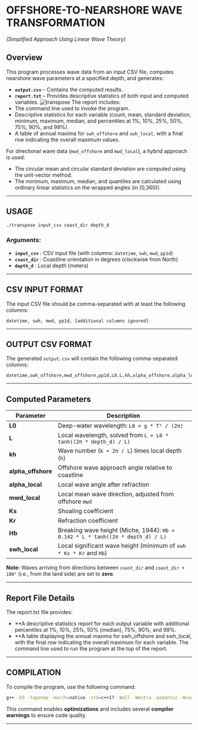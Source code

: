 # OFFSHORE-TO-NEARSHORE WAVE TRANSFORMATION
*(Simplified Approach Using Linear Wave Theory)*

## Overview

This program processes wave data from an input CSV file, computes nearshore wave parameters at a specified depth, and generates:

- **`output.csv`** – Contains the computed results.
- **`report.txt`** – Provides descriptive statistics of both input and computed variables.
![transpose](https://github.com/user-attachments/assets/a35535ce-8a86-4ced-97ad-054a874e92ff)
The report includes:
- The command line used to invoke the program.
- Descriptive statistics for each variable (count, mean, standard deviation, minimum, maximum, median, and percentiles at 1%, 10%, 25%, 50%, 75%, 90%, and 99%).
- A table of annual maxima for `swh_offshore` and `swh_local`, with a final row indicating the overall maximum values.

For directional wave data (`mwd_offshore` and `mwd_local`), a hybrid approach is used:
- The circular mean and circular standard deviation are computed using the unit-vector method.
- The minimum, maximum, median, and quantiles are calculated using ordinary linear statistics on the wrapped angles (in [0,360)).

---

## USAGE

```sh
./transpose input_csv coast_dir depth_d
```

### Arguments:
- **`input_csv`** : CSV input file (with columns: `datetime`, `swh`, `mwd`, `pp1d`)
- **`coast_dir`** : Coastline orientation in degrees (clockwise from North)
- **`depth_d`** : Local depth (meters)

---

## CSV INPUT FORMAT

The input CSV file should be comma-separated with at least the following columns:

```csv
datetime, swh, mwd, pp1d, [additional columns ignored]
```

---

## OUTPUT CSV FORMAT

The generated `output.csv` will contain the following comma-separated columns:

```csv
datetime,swh_offshore,mwd_offshore,pp1d,L0,L,kh,alpha_offshore,alpha_local,swh_local,mwd_local,Ks,Kr,Hb
```

---

## Computed Parameters

| Parameter         | Description |
|------------------|-------------|
| **L0** | Deep-water wavelength: `L0 = g * T² / (2π)` |
| **L** | Local wavelength, solved from `L = L0 * tanh((2π * depth_d) / L)` |
| **kh** | Wave number (`k = 2π / L`) times local depth (`h`) |
| **alpha_offshore** | Offshore wave approach angle relative to coastline |
| **alpha_local** | Local wave angle after refraction |
| **mwd_local** | Local mean wave direction, adjusted from offshore `mwd` |
| **Ks** | Shoaling coefficient |
| **Kr** | Refraction coefficient |
| **Hb** | Breaking wave height (Miche, 1944): `Hb = 0.142 * L * tanh((2π * depth_d) / L)` |
| **swh_local** | Local significant wave height (minimum of `swh * Ks * Kr` and `Hb`) |

**Note:** Waves arriving from directions between `coast_dir` and `coast_dir + 180°` (i.e., from the land side) are set to **zero**.

---

## Report File Details

The report.txt file provides:

- **A descriptive statistics report for each output variable with additional percentiles at 1%, 10%, 25%, 50% (median), 75%, 90%, and 99%.
- **A table displaying the annual maxima for swh_offshore and swh_local, with the final row indicating the overall maximum for each variable.
The command line used to run the program at the top of the report.

---

## COMPILATION

To compile the program, use the following command:

```sh
g++ -O3 -fopenmp -march=native -std=c++17 -Wall -Wextra -pedantic -Wconversion -Wsign-conversion -static -static-libgcc -static-libstdc++ -o transpose transpose.cpp
```

This command enables **optimizations** and includes several **compiler warnings** to ensure code quality.

---

